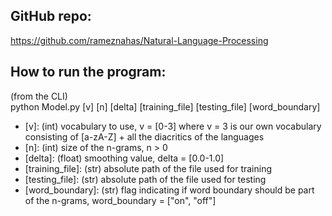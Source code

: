 <!-- ![alt text](https://github.com/rameznahas/Natural-Language-Processing/blob/master/Project%20Instructions/COMP_472_2020_Winter_Project_2-v2-1.png)
![alt text](https://github.com/rameznahas/Natural-Language-Processing/blob/master/Project%20Instructions/COMP_472_2020_Winter_Project_2-v2-2.png)
![alt text](https://github.com/rameznahas/Natural-Language-Processing/blob/master/Project%20Instructions/COMP_472_2020_Winter_Project_2-v2-3.png)
![alt text](https://github.com/rameznahas/Natural-Language-Processing/blob/master/Project%20Instructions/COMP_472_2020_Winter_Project_2-v2-4.png)
![alt text](https://github.com/rameznahas/Natural-Language-Processing/blob/master/Project%20Instructions/COMP_472_2020_Winter_Project_2-v2-5.png)
![alt text](https://github.com/rameznahas/Natural-Language-Processing/blob/master/Project%20Instructions/COMP_472_2020_Winter_Project_2-v2-6.png) -->
## GitHub repo:  
https://github.com/rameznahas/Natural-Language-Processing

## How to run the program:  
(from the CLI)  
python Model.py [v] [n] [delta] [training_file] [testing_file] [word_boundary]  
* [v]: (int) vocabulary to use, v = [0-3] where v = 3 is our own vocabulary consisting of [a-zA-Z] + all the diacritics of the languages
* [n]: (int) size of the n-grams, n > 0  
* [delta]: (float) smoothing value, delta = [0.0-1.0]  
* [training_file]: (str) absolute path of the file used for training  
* [testing_file]: (str) absolute path of the file used for testing  
* [word_boundary]: (str) flag indicating if word boundary should be part of the n-grams, word_boundary = ["on", "off"]
